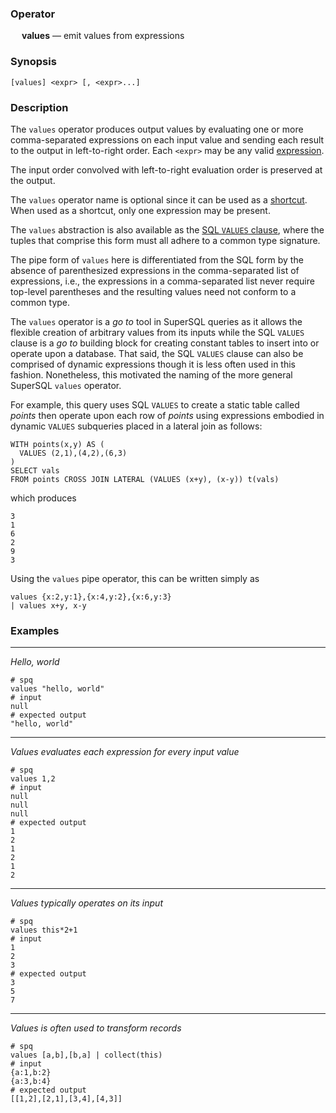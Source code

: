 ### Operator

&emsp; **values** &mdash; emit values from expressions

### Synopsis

```
[values] <expr> [, <expr>...]
```
### Description

The `values` operator produces output values by evaluating one or more
comma-separated
expressions on each input value and sending each result to the output
in left-to-right order.  Each `<expr>` may be any valid
[expression](../expressions.md).

The input order convolved with left-to-right evaluation order is preserved
at the output.

The `values` operator name is optional since it can be used as a
[shortcut](../shortcuts.md).  When used as a shortcut, only one expression
may be present.

The `values` abstraction is also available as the [SQL `VALUES` clause](../sql/values.md),
where the tuples that comprise
this form must all adhere to a common type signature.

The pipe form of `values` here is differentiated from the SQL form
by the absence of parenthesized expressions in the comma-separated list
of expressions, i.e., the expressions in a comma-separated list never
require top-level parentheses and the resulting values need not conform
to a common type.

The `values` operator is a _go to_ tool in SuperSQL queries as it allows
the flexible creation of arbitrary values from its inputs while the
SQL `VALUES` clause is a _go to_ building block for creating constant tables
to insert into or operate upon a database.  That said, the SQL `VALUES` clause
can also be comprised of dynamic expressions though it is less often used
in this fashion.  Nonetheless, this motivated the naming of the more general
SuperSQL `values` operator.

For example, this query uses SQL `VALUES` to
create a static table called _points_ then operate upon
each row of _points_ using expressions embodied in
dynamic `VALUES` subqueries placed in a lateral join as follows:
```
WITH points(x,y) AS (
  VALUES (2,1),(4,2),(6,3)
)
SELECT vals
FROM points CROSS JOIN LATERAL (VALUES (x+y), (x-y)) t(vals)
```
which produces
```
3
1
6
2
9
3
```
Using the `values` pipe operator, this can be written simply as
```
values {x:2,y:1},{x:4,y:2},{x:6,y:3}
| values x+y, x-y
```


### Examples

---

_Hello, world_
```mdtest-spq
# spq
values "hello, world"
# input
null
# expected output
"hello, world"
```

---

_Values evaluates each expression for every input value_
```mdtest-spq
# spq
values 1,2
# input
null
null
null
# expected output
1
2
1
2
1
2
```

---

_Values typically operates on its input_
```mdtest-spq
# spq
values this*2+1
# input
1
2
3
# expected output
3
5
7
```

---

_Values is often used to transform records_
```mdtest-spq
# spq
values [a,b],[b,a] | collect(this)
# input
{a:1,b:2}
{a:3,b:4}
# expected output
[[1,2],[2,1],[3,4],[4,3]]
```
